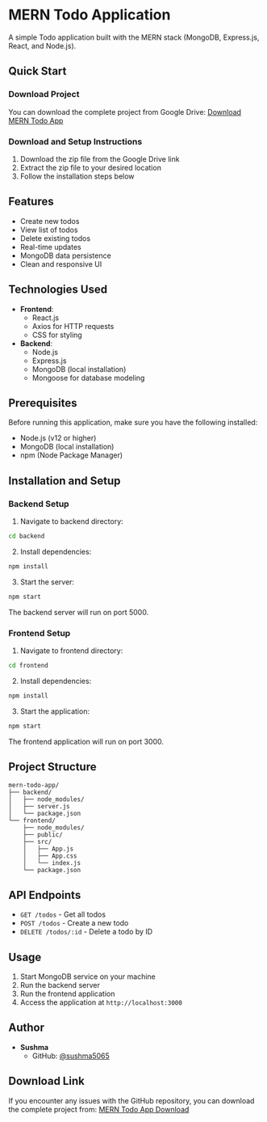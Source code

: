 # MERN Todo Application
A simple Todo application built with the MERN stack (MongoDB, Express.js, React, and Node.js).

## Quick Start
### Download Project
You can download the complete project from Google Drive:
[Download MERN Todo App](https://drive.google.com/file/d/1oSEkUwRge-p2Y5-tAZKH6qVNEBDmCmXY/view?usp=sharing)

### Download and Setup Instructions
1. Download the zip file from the Google Drive link
2. Extract the zip file to your desired location
3. Follow the installation steps below

## Features
- Create new todos
- View list of todos
- Delete existing todos
- Real-time updates
- MongoDB data persistence
- Clean and responsive UI

## Technologies Used
- **Frontend**:
  - React.js
  - Axios for HTTP requests
  - CSS for styling
- **Backend**:
  - Node.js
  - Express.js
  - MongoDB (local installation)
  - Mongoose for database modeling

## Prerequisites
Before running this application, make sure you have the following installed:
- Node.js (v12 or higher)
- MongoDB (local installation)
- npm (Node Package Manager)

## Installation and Setup
### Backend Setup
1. Navigate to backend directory:
```bash
cd backend
```
2. Install dependencies:
```bash
npm install
```
3. Start the server:
```bash
npm start
```
The backend server will run on port 5000.

### Frontend Setup
1. Navigate to frontend directory:
```bash
cd frontend
```
2. Install dependencies:
```bash
npm install
```
3. Start the application:
```bash
npm start
```
The frontend application will run on port 3000.

## Project Structure
```
mern-todo-app/
├── backend/
│   ├── node_modules/
│   ├── server.js
│   └── package.json
└── frontend/
    ├── node_modules/
    ├── public/
    ├── src/
    │   ├── App.js
    │   ├── App.css
    │   └── index.js
    └── package.json
```

## API Endpoints
- `GET /todos` - Get all todos
- `POST /todos` - Create a new todo
- `DELETE /todos/:id` - Delete a todo by ID

## Usage
1. Start MongoDB service on your machine
2. Run the backend server
3. Run the frontend application
4. Access the application at `http://localhost:3000`

## Author
- **Sushma**
  - GitHub: [@sushma5065](https://github.com/sushma5065)

## Download Link
If you encounter any issues with the GitHub repository, you can download the complete project from:
[MERN Todo App Download](https://drive.google.com/file/d/1oSEkUwRge-p2Y5-tAZKH6qVNEBDmCmXY/view?usp=sharing)
